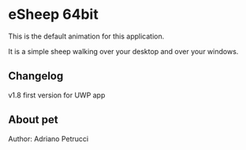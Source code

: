 # eSheep 64bit
This is the default animation for this application.

It is a simple sheep walking over your desktop and over your windows.

## Changelog
v1.8 first version for UWP app

## About pet
Author: Adriano Petrucci

